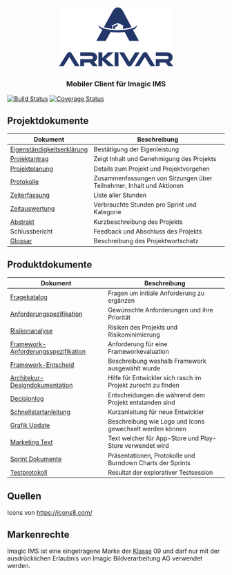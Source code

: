 <h1 align="center">
  <img src="docs/images/full_logo_blue.png" alt="Arkivar">
</h1>
<h3 align="center">Mobiler Client für Imagic IMS</h4>

[![Build Status](https://travis-ci.org/IMSmobile/app.svg?branch=master)](https://travis-ci.org/IMSmobile/app)
[![Coverage Status](https://coveralls.io/repos/github/IMSmobile/app/badge.svg)](https://coveralls.io/github/IMSmobile/app)


## Projektdokumente

| Dokument          | Beschreibung                                                         |
|-------------------|----------------------------------------------------------------------|
| [Eigenständigkeitserklärung](docs/eigenstaendigkeitserklaerung.pdf)     | Bestätigung der Eigenleistung                                            |
| [Projektantrag](docs/projektantrag.pdf)     | Zeigt Inhalt und Genehmigung des Projekts                                            |
| [Projektplanung](docs/projektplan.md)    | Details zum Projekt und Projektvorgehen                              |
| [Protokolle](docs/protokolle.md)        | Zusammenfassungen von Sitzungen über Teilnehmer, Inhalt und Aktionen |
| [Zeiterfassung](docs/zeiterfassung.pdf)     | Liste aller Stunden                                                  |
| [Zeitauswertung](docs/zeitauswertung.pdf)    | Verbrauchte Stunden pro Sprint und Kategorie                         |
| [Abstrakt](docs/abstract.md)          | Kurzbeschreibung des Projekts                                        |
| Schlussbericht    | Feedback und Abschluss des Projekts                                  |
| [Glossar](docs/glossary.md)           | Beschreibung des Projektwortschatz                                   |

## Produktdokumente

| Dokument                            | Beschreibung                                                  |
|-------------------------------------|---------------------------------------------------------------|
| [Fragekatalog](docs/questions.md)                        | Fragen um initiale Anforderung zu ergänzen                    |
| [Anforderungspezifikation](docs/spec.md)            | Gewünschte Anforderungen und ihre Priorität                   |
| [Risikonanalyse](docs/risikoanalyse.md)                      | Risiken des Projekts und Risikominimierung                    |
| [Framework-Anforderungsspezifikation](docs/frameworkanforderungen.md) | Anforderung für eine Frameworkevaluation                      |
| [Framework-Entscheid](docs/Frameworkentscheid.md)              | Beschreibung weshalb Framework ausgewählt wurde                |
| [Architekur-Designdokumentation](docs/sad.md)      | Hilfe für Entwickler sich rasch im Projekt zurecht zu finden  |
| [Decisionlog](docs/decisionlog.md)                         | Entscheidungen die während dem Projekt entstanden sind        |
| [Schnellstartanleitung](docs/schnellstartanleitung.md)                       | Kurzanleitung für neue Entwickler        |
| [Grafik Update](docs/howToUpdateGraphics.md)                       | Beschreibung wie Logo und Icons gewechselt werden können         |
| [Marketing Text](docs/store/store.md)                      | Text welcher für App-Store und Play-Store verwendet wird     |
| [Sprint Dokumente](docs/sprints.md)                       | Präsentationen, Protokolle und Burndown Charts der Sprints |
| [Testprotokoll](docs/testsession/sessionreport.md) | Resultat der explorativer Testsession                                |

## Quellen
Icons von https://icons8.com/

## Markenrechte
Imagic IMS ist eine eingetragene Marke der [Klasse](https://de.wikipedia.org/wiki/Markenklassifikation) 09 und darf nur mit der ausdrücklichen Erlaubnis von Imagic Bildverarbeitung AG verwendet werden.

